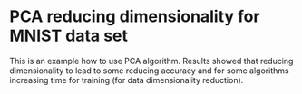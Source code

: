# PCA reducing dimensionality for MNIST data set 
This is an example how to use PCA algorithm. 
Results showed that reducing dimensionality to lead to some reducing accuracy and for some algorithms increasing time for training (for data dimensionality reduction).